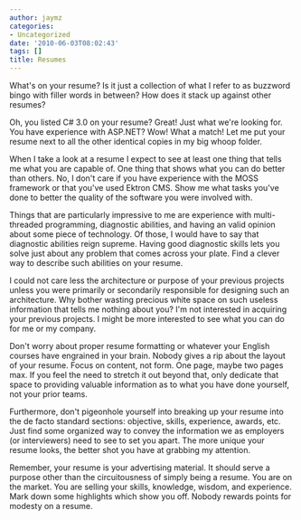 ```yaml
---
author: jaymz
categories:
- Uncategorized
date: '2010-06-03T08:02:43'
tags: []
title: Resumes
---
```

What's on your resume? Is it just a collection of what I refer to as buzzword bingo with filler words in between? How does it stack up against other resumes?

Oh, you listed C# 3.0 on your resume? Great! Just what we're looking for. You have experience with ASP.NET? Wow! What a match! Let me put your resume next to all the other identical copies in my big whoop folder.

When I take a look at a resume I expect to see at least one thing that tells me what you are capable of. One thing that shows what you can do better than others. No, I don't care if you have experience with the MOSS framework or that you've used Ektron CMS. Show me what tasks you've done to better the quality of the software you were involved with.

Things that are particularly impressive to me are experience with multi-threaded programming, diagnostic abilities, and having an valid opinion about some piece of technology. Of those, I would have to say that diagnostic abilities reign supreme. Having good diagnostic skills lets you solve just about any problem that comes across your plate. Find a clever way to describe such abilities on your resume.

I could not care less the architecture or purpose of your previous projects unless you were primarily or secondarily responsible for designing such an architecture. Why bother wasting precious white space on such useless information that tells me nothing about you? I'm not interested in acquiring your previous projects. I might be more interested to see what you can do for me or my company.

Don't worry about proper resume formatting or whatever your English courses have engrained in your brain. Nobody gives a rip about the layout of your resume. Focus on content, not form. One page, maybe two pages max. If you feel the need to stretch it out beyond that, only dedicate that space to providing valuable information as to what you have done yourself, not your prior teams.

Furthermore, don't pigeonhole yourself into breaking up your resume into the de facto standard sections: objective, skills, experience, awards, etc. Just find some organized way to convey the information we as employers (or interviewers) need to see to set you apart. The more unique your resume looks, the better shot you have at grabbing my attention.

Remember, your resume is your advertising material. It should serve a purpose other than the circuitousness of simply being a resume. You are on the market. You are selling your skills, knowledge, wisdom, and experience. Mark down some highlights which show you off. Nobody rewards points for modesty on a resume.